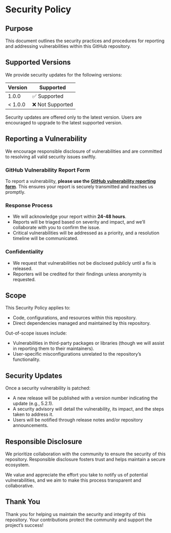 # Security Policy

## Purpose
This document outlines the security practices and procedures for reporting and addressing vulnerabilities within this GitHub repository.

## Supported Versions
We provide security updates for the following versions:

| Version | Supported          |
|---------|--------------------|
| 1.0.0     | ✅ Supported     |
| < 1.0.0   | ❌ Not Supported |

Security updates are offered only to the latest version. Users are encouraged to upgrade to the latest supported version.

## Reporting a Vulnerability
We encourage responsible disclosure of vulnerabilities and are committed to resolving all valid security issues swiftly.

### GitHub Vulnerability Report Form
To report a vulnerability, **please use the [GitHub vulnerability reporting form](https://github.com/ScreamingQQ/Scratch5.0/security/advisories/new)**. This ensures your report is securely transmitted and reaches us promptly.

### Response Process
- We will acknowledge your report within **24-48 hours**.
- Reports will be triaged based on severity and impact, and we’ll collaborate with you to confirm the issue.
- Critical vulnerabilities will be addressed as a priority, and a resolution timeline will be communicated.

### Confidentiality
- We request that vulnerabilities not be disclosed publicly until a fix is released.
- Reporters will be credited for their findings unless anonymity is requested.

## Scope
This Security Policy applies to:
- Code, configurations, and resources within this repository.
- Direct dependencies managed and maintained by this repository.

Out-of-scope issues include:
- Vulnerabilities in third-party packages or libraries (though we will assist in reporting them to their maintainers).
- User-specific misconfigurations unrelated to the repository’s functionality.

## Security Updates
Once a security vulnerability is patched:
- A new release will be published with a version number indicating the update (e.g., 5.2.1).
- A security advisory will detail the vulnerability, its impact, and the steps taken to address it.
- Users will be notified through release notes and/or repository announcements.

## Responsible Disclosure
We prioritize collaboration with the community to ensure the security of this repository. Responsible disclosure fosters trust and helps maintain a secure ecosystem.

We value and appreciate the effort you take to notify us of potential vulnerabilities, and we aim to make this process transparent and collaborative.

## Thank You
Thank you for helping us maintain the security and integrity of this repository. Your contributions protect the community and support the project’s success!
